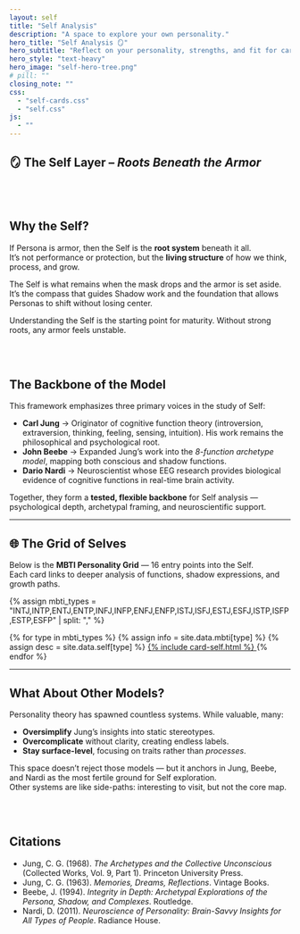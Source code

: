 ```yaml
---
layout: self
title: "Self Analysis"
description: "A space to explore your own personality."
hero_title: "Self Analysis 🪞"
hero_subtitle: "Reflect on your personality, strengths, and fit for career path."
hero_style: "text-heavy" 
hero_image: "self-hero-tree.png"
# pill: ""
closing_note: ""
css:
  - "self-cards.css"
  - "self.css"
js:
  - ""
---
```

## 🪞 The Self Layer – *Roots Beneath the Armor*

<br><br>
## Why the Self?
If Persona is armor, then the Self is the **root system** beneath it all.  
It’s not performance or protection, but the **living structure** of how we think, process, and grow.  

The Self is what remains when the mask drops and the armor is set aside.  
It’s the compass that guides Shadow work and the foundation that allows Personas to shift without losing center.  

Understanding the Self is the starting point for maturity. Without strong roots, any armor feels unstable.

<!-- --- -->

<br><br>
## The Backbone of the Model
This framework emphasizes three primary voices in the study of Self:

- **Carl Jung** → Originator of cognitive function theory (introversion, extraversion, thinking, feeling, sensing, intuition). His work remains the philosophical and psychological root.  
- **John Beebe** → Expanded Jung’s work into the *8-function archetype model*, mapping both conscious and shadow functions.  
- **Dario Nardi** → Neuroscientist whose EEG research provides biological evidence of cognitive functions in real-time brain activity.  

Together, they form a **tested, flexible backbone** for Self analysis — psychological depth, archetypal framing, and neuroscientific support.

<!-- --- -->



---

## 🌐 The Grid of Selves
Below is the **MBTI Personality Grid** — 16 entry points into the Self.  
Each card links to deeper analysis of functions, shadow expressions, and growth paths.

<div class="grid">
  {% assign mbti_types = "INTJ,INTP,ENTJ,ENTP,INFJ,INFP,ENFJ,ENFP,ISTJ,ISFJ,ESTJ,ESFJ,ISTP,ISFP,ESTP,ESFP" | split: "," %}

  {% for type in mbti_types %}
    {% assign info = site.data.mbti[type] %}
    {% assign desc = site.data.self[type] %}
    <a href="{{ site.baseurl }}/self/{{ type | downcase }}.html" class="card-link">
    {% include card-self.html %}
    </a>
  {% endfor %}
</div>

---

## What About Other Models?
Personality theory has spawned countless systems. While valuable, many:  
- **Oversimplify** Jung’s insights into static stereotypes.  
- **Overcomplicate** without clarity, creating endless labels.  
- **Stay surface-level**, focusing on traits rather than *processes*.  

This space doesn’t reject those models — but it anchors in Jung, Beebe, and Nardi as the most fertile ground for Self exploration.  
Other systems are like side-paths: interesting to visit, but not the core map.

<br><br>
## Citations
- Jung, C. G. (1968). *The Archetypes and the Collective Unconscious* (Collected Works, Vol. 9, Part 1). Princeton University Press.  
- Jung, C. G. (1963). *Memories, Dreams, Reflections*. Vintage Books.  
- Beebe, J. (1994). *Integrity in Depth: Archetypal Explorations of the Persona, Shadow, and Complexes*. Routledge.  
- Nardi, D. (2011). *Neuroscience of Personality: Brain-Savvy Insights for All Types of People*. Radiance House.  
